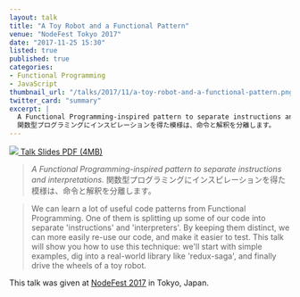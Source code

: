 ```yaml
---
layout: talk
title: "A Toy Robot and a Functional Pattern"
venue: "NodeFest Tokyo 2017"
date: "2017-11-25 15:30"
listed: true
published: true
categories:
- Functional Programming
- JavaScript
thumbnail_url: "/talks/2017/11/a-toy-robot-and-a-functional-pattern.png"
twitter_card: "summary"
excerpt: |
  A Functional Programming-inspired pattern to separate instructions and interpretations.
  関数型プログラミングにインスピレーションを得た模様は、命令と解釈を分離します。
---
```


<a class="pdf" href="/talks/2017/11/a-toy-robot-and-a-functional-pattern.pdf">
  <img src="/talks/2017/11/a-toy-robot-and-a-functional-pattern.png" />
  <span>Talk Slides PDF (4MB)</span>
</a>

> _A Functional Programming-inspired pattern to separate instructions and interpretations._
> 関数型プログラミングにインスピレーションを得た模様は、命令と解釈を分離します。

> We can learn a lot of useful code patterns from Functional Programming. One of them is splitting up some of our code into separate 'instructions' and 'interpreters'. By keeping them distinct, we can more easily re-use our code, and make it easier to test. This talk will show you how to use this technique: we'll start with simple examples, dig into a real-world library like 'redux-saga', and finally drive the wheels of a toy robot.

This talk was given at [NodeFest 2017](http://nodefest.jp/2017/speakers.html#rob) in Tokyo, Japan.
